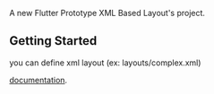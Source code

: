 A new Flutter Prototype XML Based Layout's project.

## Getting Started

you can define xml layout (ex: layouts/complex.xml)



[documentation](https://flutter.io/).
